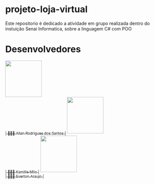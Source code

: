 # projeto-loja-virtual
Este repositorio é dedicado a atividade em grupo realizada dentro do instuição Senai Informatica, sobre a linguagem C# com POO


# Desenvolvedores
[<img src="https://avatars.githubusercontent.com/u/22855740?s=400&u=18f7e6c6ceab8750ca660ee88fa05cf8d622b025&v=4" width=115><br><sub>| 🙋🏼‍♂️ Allan Rodrigues dos Santos |</sub>](https://github.com/AllanR1991) [<img src="https://avatars.githubusercontent.com/u/125273621?v=4" width=115><br><sub>| 🙋🏼‍♂️ Kamille Milo |</sub>](https://github.com/KamiMilo) [<img src="https://avatars.githubusercontent.com/u/125310213?v=4" width=115><br><sub>| 🙋🏼‍♂️ Everton Araujo  |</sub>](https://github.com/Evertonaraujo88) 
